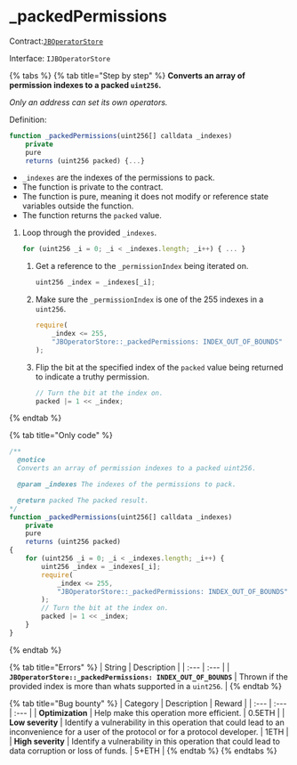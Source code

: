 # \_packedPermissions

Contract:[`JBOperatorStore`](../)​‌

Interface: `IJBOperatorStore`

{% tabs %}
{% tab title="Step by step" %}
**Converts an array of permission indexes to a packed `uint256`.**

_Only an address can set its own operators._  
  
Definition:

```javascript
function _packedPermissions(uint256[] calldata _indexes)
    private
    pure
    returns (uint256 packed) {...}
```

* `_indexes` are the indexes of the permissions to pack.
* The function is private to the contract. 
* The function is pure, meaning it does not modify or reference state variables outside the function.
* The function returns the `packed` value.

1. Loop through the provided `_indexes`.

   ```javascript
   for (uint256 _i = 0; _i < _indexes.length; _i++) { ... }
   ```

   1. Get a reference to the `_permissionIndex` being iterated on.

      ```javascript
      uint256 _index = _indexes[_i];
      ```

   2. Make sure the `_permissionIndex` is one of the 255 indexes in a `uint256`. 

      ```javascript
      require(
          _index <= 255,
          "JBOperatorStore::_packedPermissions: INDEX_OUT_OF_BOUNDS"
      );
      ```

   3. Flip the bit at the specified index of the `packed` value being returned to indicate a truthy permission.

      ```javascript
      // Turn the bit at the index on.
      packed |= 1 << _index;
      ```
{% endtab %}

{% tab title="Only code" %}
```javascript
/** 
  @notice 
  Converts an array of permission indexes to a packed uint256.

  @param _indexes The indexes of the permissions to pack.

  @return packed The packed result.
*/
function _packedPermissions(uint256[] calldata _indexes)
    private
    pure
    returns (uint256 packed)
{
    for (uint256 _i = 0; _i < _indexes.length; _i++) {
        uint256 _index = _indexes[_i];
        require(
            _index <= 255,
            "JBOperatorStore::_packedPermissions: INDEX_OUT_OF_BOUNDS"
        );
        // Turn the bit at the index on.
        packed |= 1 << _index;
    }
}
```
{% endtab %}

{% tab title="Errors" %}
| String | Description |
| :--- | :--- |
| **`JBOperatorStore::_packedPermissions: INDEX_OUT_OF_BOUNDS`** | Thrown if the provided index is more than whats supported in a `uint256`. |
{% endtab %}

{% tab title="Bug bounty" %}
| Category | Description | Reward |
| :--- | :--- | :--- |
| **Optimization** | Help make this operation more efficient. | 0.5ETH |
| **Low severity** | Identify a vulnerability in this operation that could lead to an inconvenience for a user of the protocol or for a protocol developer. | 1ETH |
| **High severity** | Identify a vulnerability in this operation that could lead to data corruption or loss of funds. | 5+ETH |
{% endtab %}
{% endtabs %}

